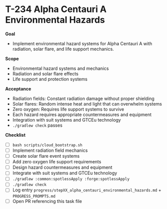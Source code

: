 # T-234 Alpha Centauri A Environmental Hazards

**Goal**

- Implement environmental hazard systems for Alpha Centauri A with radiation, solar flare, and life support mechanics.

**Scope**

- Environmental hazard systems and mechanics
- Radiation and solar flare effects
- Life support and protection systems

**Acceptance**

- Radiation fields: Constant radiation damage without proper shielding
- Solar flares: Random intense heat and light that can overwhelm systems
- Zero oxygen: Requires life support systems to survive
- Each hazard requires appropriate countermeasures and equipment
- Integration with suit systems and GTCEu technology
- `./gradlew check` passes

**Checklist**

- [ ] `bash scripts/cloud_bootstrap.sh`
- [ ] Implement radiation field mechanics
- [ ] Create solar flare event systems
- [ ] Add zero oxygen life support requirements
- [ ] Design hazard countermeasures and equipment
- [ ] Integrate with suit systems and GTCEu technology
- [ ] `./gradlew :common:spotlessApply :forge:spotlessApply`
- [ ] `./gradlew check`
- [ ] Log entry `progress/stepXX_alpha_centauri_environmental_hazards.md` + `PROGRESS_PROMPTS.md`
- [ ] Open PR referencing this task file
